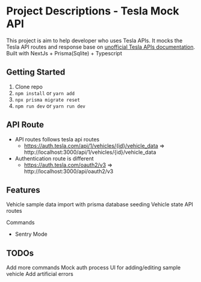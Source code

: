 # Project Descriptions - Tesla Mock API

This project is aim to help developer who uses Tesla APIs. It mocks the Tesla API routes and response base on [unofficial Tesla APIs documentation](https://tesla-api.timdorr.com/ "unofficial Tesla APIs documentation"). Built with NextJs + Prisma(Sqlite) + Typescript

## Getting Started

1. Clone repo
2. `npm install` or `yarn add`
3. `npx prisma migrate reset`
4. `npm run dev` or `yarn run dev`

## API Route

-   API routes follows tesla api routes
    -   https://auth.tesla.com/api/1/vehicles/{id}/vehicle_data => http://localhost:3000/api/1/vehicles/{id}/vehicle_data
-   Authentication route is different
    -   https://auth.tesla.com/oauth2/v3 => http://localhost:3000/api/oauth2/v3

## Features

Vehicle sample data import with prisma database seeding
Vehicle state API routes

Commands

-   Sentry Mode

## TODOs

Add more commands
Mock auth process
UI for adding/editing sample vehicle
Add artificial errors
